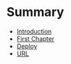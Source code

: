 # Summary

* [Introduction](README.md)
* [First Chapter](chapter1.md)
* [Deploy](deploy.md)
* [URL](url.md)

